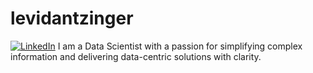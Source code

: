 # levidantzinger
[![LinkedIn](https://img.shields.io/badge/LinkedIn-0077B5?style=for-the-badge&logo=linkedin&logoColor=white)](https://www.linkedin.com/in/levi-dantzinger-34328a71/)
I am a Data Scientist with a passion for simplifying complex information and delivering data-centric solutions with clarity.
